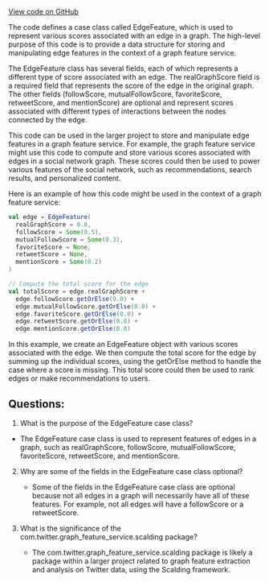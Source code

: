 [View code on GitHub](https://github.com/misbahsy/the-algorithm/graph-feature-service/src/main/scalding/com/twitter/graph_feature_service/scalding/EdgeFeature.scala)

The code defines a case class called EdgeFeature, which is used to represent various scores associated with an edge in a graph. The high-level purpose of this code is to provide a data structure for storing and manipulating edge features in the context of a graph feature service.

The EdgeFeature class has several fields, each of which represents a different type of score associated with an edge. The realGraphScore field is a required field that represents the score of the edge in the original graph. The other fields (followScore, mutualFollowScore, favoriteScore, retweetScore, and mentionScore) are optional and represent scores associated with different types of interactions between the nodes connected by the edge.

This code can be used in the larger project to store and manipulate edge features in a graph feature service. For example, the graph feature service might use this code to compute and store various scores associated with edges in a social network graph. These scores could then be used to power various features of the social network, such as recommendations, search results, and personalized content.

Here is an example of how this code might be used in the context of a graph feature service:

```scala
val edge = EdgeFeature(
  realGraphScore = 0.8,
  followScore = Some(0.5),
  mutualFollowScore = Some(0.3),
  favoriteScore = None,
  retweetScore = None,
  mentionScore = Some(0.2)
)

// Compute the total score for the edge
val totalScore = edge.realGraphScore +
  edge.followScore.getOrElse(0.0) +
  edge.mutualFollowScore.getOrElse(0.0) +
  edge.favoriteScore.getOrElse(0.0) +
  edge.retweetScore.getOrElse(0.0) +
  edge.mentionScore.getOrElse(0.0)
``` 

In this example, we create an EdgeFeature object with various scores associated with the edge. We then compute the total score for the edge by summing up the individual scores, using the getOrElse method to handle the case where a score is missing. This total score could then be used to rank edges or make recommendations to users.
## Questions: 
 1. What is the purpose of the EdgeFeature case class?
   - The EdgeFeature case class is used to represent features of edges in a graph, such as realGraphScore, followScore, mutualFollowScore, favoriteScore, retweetScore, and mentionScore.

2. Why are some of the fields in the EdgeFeature case class optional?
   - Some of the fields in the EdgeFeature case class are optional because not all edges in a graph will necessarily have all of these features. For example, not all edges will have a followScore or a retweetScore.

3. What is the significance of the com.twitter.graph_feature_service.scalding package?
   - The com.twitter.graph_feature_service.scalding package is likely a package within a larger project related to graph feature extraction and analysis on Twitter data, using the Scalding framework.